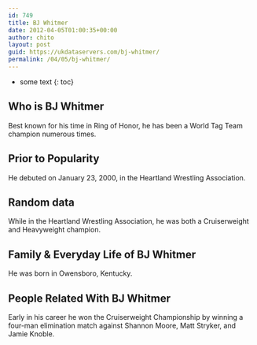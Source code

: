 ```yaml
---
id: 749
title: BJ Whitmer
date: 2012-04-05T01:00:35+00:00
author: chito
layout: post
guid: https://ukdataservers.com/bj-whitmer/
permalink: /04/05/bj-whitmer/
---
```


* some text
{: toc}


## Who is  BJ Whitmer
                  
                  
                  
Best known for his time in Ring of Honor, he has been a World Tag Team champion numerous times.
                  
                
                
                
## Prior to Popularity 
                  
                  
                  
He debuted on January 23, 2000, in the Heartland Wrestling Association.
                  
                
                
                
## Random data 
                  
                  
                  
While in the Heartland Wrestling Association, he was both a Cruiserweight and Heavyweight champion.
                  
                
                
                
## Family & Everyday Life of BJ Whitmer
                  
                  
                  
He was born in Owensboro, Kentucky.
                  
                
                
                
## People Related With  BJ Whitmer
                  
                  
                  
Early in his career he won the Cruiserweight Championship by winning a four-man elimination match against Shannon Moore, Matt Stryker, and Jamie Knoble.
                  
                
              
            
          
          
          
    
    
  
